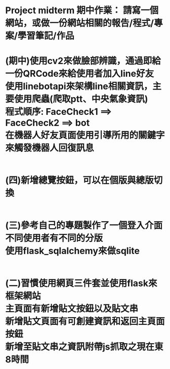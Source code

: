 # Project midterm 期中作業： 請寫一個網站，或做一份網站相關的報告/程式/專案/學習筆記/作品
<h1>
(期中)使用cv2來做臉部辨識，通過即給一份QRCode來給使用者加入line好友<br>
使用linebotapi來架構line相關資訊，主要使用爬蟲(爬取ptt、中央氣象資訊)<br>
程式順序: FaceCheck1 ==> FaceCheck2 ==> bot<br>
在機器人好友頁面使用引導所用的關鍵字來觸發機器人回復訊息<br><br>

(四)新增總覽按鈕，可以在個版與總版切換<br><br>

(三)參考自己的專題製作了一個登入介面<br>
不同使用者有不同的分版<br>
使用flask_sqlalchemy來做sqlite<br><br>

(二)習慣使用網頁三件套並使用flask來框架網站<br>
主頁面有新增貼文按鈕以及貼文串<br>
新增貼文頁面有可創建資訊和返回主頁面按鈕<br>
新增至貼文串之資訊附帶js抓取之現在東8時間